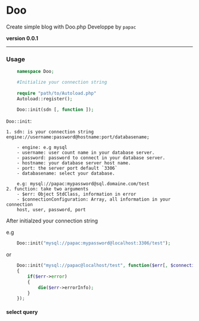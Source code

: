 Doo
===

Create simple blog with Doo.php
Developpe by `papac`

__version 0.0.1__

---
### Usage

```php
    namespace Doo;

    #Initialize your connection string
    
    require "path/to/Autoload.php"
    Autoload::register();
    
    Doo::init(sdn [, function ]);
```

`Doo::init`:

    1. sdn: is your connection string engine://username:password@hostname:port/databasename;
    
        - engine: e.g mysql
        - username: user count name in your database server.
        - password: password to connect in your database server.
        - hostname: your database server host name.
        - port: the server port default `3306`
        - databasename: select your database.
        
        e.g: mysql://papac:mypassword@sql.domaine.com/test
    2. function: take two arguments
        - $err: Object StdClass, information in error
        - $connectionConfiguration: Array, all information in your connection
        host, user, password, port

After initialzed your connection string

e.g

```php
    Doo::init("mysql://papac:mypassword@localhost:3306/test");
```
or

```php
    Doo::init("mysql://papac@localhost/test", function($err[, $connectionConfiguration])
    {
        if($err->error)
        {
            die($err->errorInfo);
        }
    });
```

#### select query

